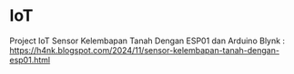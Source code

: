 # IoT
Project IoT
Sensor Kelembapan Tanah Dengan ESP01 dan Arduino Blynk : https://h4nk.blogspot.com/2024/11/sensor-kelembapan-tanah-dengan-esp01.html
